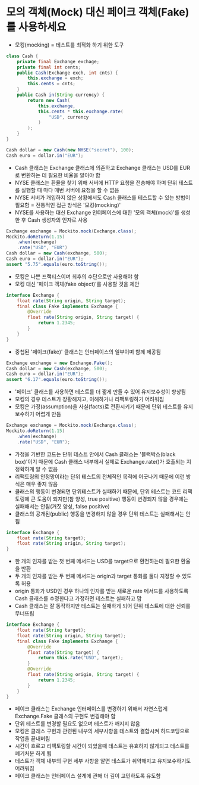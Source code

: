 # 모의 객체(Mock) 대신 페이크 객체(Fake)를 사용하세요
- 모킹(mocking) = 테스트를 최적화 하기 위한 도구

```java
class Cash {
    private final Exchange exchage;
    private final int cents;
    public Cash(Exchange exch, int cnts) {
        this.exchange = exch;
        this.cents = cnts;
    }
    public Cash in(String currency) {
        return new Cash(
            this.exchange,
            this.cents * this.exchange.rate(
                "USD", currency
            )
        );
    }
}

Cash dollar = new Cash(new NYSE("secret"), 100);
Cash euro = dollar.in("EUR");
```

- Cash 클래스는 Exchange 클래스에 의존하고 Exchange 클래스는 USD를 EUR로 변환하는 데 필요한 비율을 알아야 함
- NYSE 클래스는 환율을 찾기 위해 서버에 HTTP 요청을 전송해야 하며 단위 테스트를 실행할 때 마다 매번 서버에 요청을 할 수 없음
- NYSE 서버가 개입하지 않은 상황에서도 Cash 클래스를 테스트할 수 있는 방법이 필요함 = 전통적인 접근 방식은 '모킹(mocking)'
- NYSE를 사용하는 대신 Exchange 인터페이스에 대한 '모의 객체(mock)'를 생성한 후 Cash 생성자의 인자로 사용

```java
Exchange exchange = Mockito.mock(Exchange.class);
Mockito.doReturn(1.15)
    .when(exchange)
    .rate("USD", "EUR")
Cash dollar = new Cash(exchange, 500);
Cash euro = dollar.in("EUR");
assert "5.75".equals(euro.toString());
```

- 모킹은 나쁜 프랙티스이며 최후의 수단으로만 사용해야 함
- 모킹 대신 '페이크 객체(fake object)'를 사용할 것을 제안

```java
interface Exchange {
    float rate(String origin, String target);
    final class Fake implements Exchange {
        @Override
        float rate(String origin, String target) {
            return 1.2345;
        }
    }
}
```

- 중첩된 '페이크(fake)' 클래스는 인터페이스의 일부이며 함께 제공됨

```java
Exchange exchange = new Exchange.Fake();
Cash dollar = new Cash(exchange, 500);
Cash euro = dollar.in("EUR");
assert "6.17".equals(euro.toString());
```

- '페이크' 클래스를 사용하면 테스트를 더 짧게 만들 수 있어 유지보수성이 향상됨
- 모킹의 경우 테스트가 장황해지고, 이해하거나 리팩토링하기 어려워짐
- 모킹은 가정(assumption)을 사실(facts)로 전환시키기 때문에 단위 테스트를 유지보수하기 어렵게 만듬

```java
Exchange exchange = Mockito.mock(Exchange.class);
Mockito.doReturn(1.15)
    .when(exchange)
    .rate("USD", "EUR");
```

- 가정을 기반한 코드는 단위 테스트 안에서 Cash 클래스는 '블랙박스(black box)'이기 때문에 Cash 클래스 내부에서 실제로 Exchange.rate()가 호출되는 지 정확하게 알 수 없음
- 리팩토링의 안정망이라는 단위 테스트의 전체적인 목적에 어긋나기 때문에 이런 방식은 매우 좋지 않음
- 클래스의 행동이 변경되면 단위테스트가 실패하기 때문에, 단위 테스트는 코드 리팩토링에 큰 도움이 되지만(참 양성, true positive) 행동이 변경되지 않을 경우에는 실패해서는 안됨(거짓 양성, false positive)
- 클래스의 공개된(public) 행동을 변경하지 않을 경우 단위 테스트는 실패해서는 안됨

```java
interface Exchange {
    float rate(String target);
    float rate(String origin, String target);
}
```

- 한 개의 인자를 받는 첫 번째 메서드는 USD를 target으로 환전하는데 필요한 환율을 반환
- 두 개의 인자를 받는 두 번쨰 메서드는 origin과 target 통화를 둘다 지정할 수 있도록 허용
- origin 통화가 USD인 경우 하나의 인자를 받는 새로운 rate 메서드를 사용하도록 Cash 클래스를 수정한다고 가정하면 테스트는 실패하고 맘
- Cash 클래스는 잘 동작하지만 테스트는 실패하게 되어 단위 테스트에 대한 신뢰를 무너뜨림

```java
interface Exchange {
    float rate(String target);
    float rate(String origin, String target);
    final class Fake implements Exchange {
        @Override
        float rate(String target) {
            return this.rate("USD", target);
        }
        @Override
        float rate(String origin, String target) {
            return 1.2345;
        }
    }
}
```
- 페이크 클래스는 Exchange 인터페이스를 변경하기 위해서 자연스럽게 Exchange.Fake 클래스의 구현도 변경해야 함
- 단위 테스트를 변경할 필요도 없으며 테스트가 깨지지 않음
- 모킹은 클래스 구현과 관련된 내부의 세부사항을 테스트와 결합시켜 하드코딩으로 작업을 끝내버림
- 시간이 흐르고 리팩토링할 시간이 되었을때 테스트는 유효하지 않게되고 테스트를 폐기처분 하게 됨
- 테스트가 객체 내부의 구현 세부 사항을 알면 테스트가 취약해지고 유지보수하기도 어려워짐
- 페이크 클래스는 인터페이스 설계에 관해 더 깊이 고민하도록 유도함